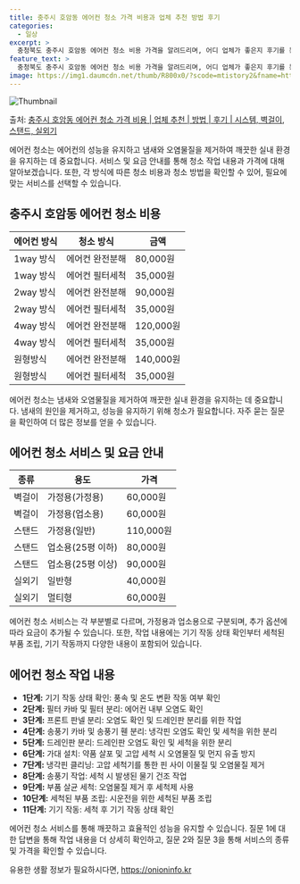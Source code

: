 ```yaml
---
title: 충주시 호암동 에어컨 청소 가격 비용과 업체 추천 방법 후기
categories:
  - 일상
excerpt: >
  충청북도 충주시 호암동 에어컨 청소 비용 가격을 알려드리며, 어디 업체가 좋은지 후기를 통해 알아보겠습니다. 현재 글에서는 시스템, 벽걸이, 스탠드, 실외기 각각에 대해 청소 비용이 나와 있으니 참고하시면 되겠습니다. 에어컨 분해 청소 방법 보기 👈 클릭셀프 에어컨 청소 방법 보기👈 클릭충주시 호암동 에어컨 청소 비용시스템에어컨 방식클리닝방식금액1way 방식에어컨 완전분해80,000원1way 방식에어컨 필터세척35,000원2way 방식에어컨 완전분해90,000원2way 방식에어컨 필터세척35,000원4way 방식에어컨 완전분해120,000원4way 방식에어컨 필터세척35,000원원형방식에어컨 완전분해140,000원원형방식에어컨 필터세척35,000원에어컨 청소 견적 샘플 보기 👈 클릭에어컨 냄새의 원인에어..
feature_text: >
  충청북도 충주시 호암동 에어컨 청소 비용 가격을 알려드리며, 어디 업체가 좋은지 후기를 통해 알아보겠습니다. 현재 글에서는 시스템, 벽걸이, 스탠드, 실외기 각각에 대해 청소 비용이 나와 있으니 참고하시면 되겠습니다. 에어컨 분해 청소 방법 보기 👈 클릭셀프 에어컨 청소 방법 보기👈 클릭충주시 호암동 에어컨 청소 비용시스템에어컨 방식클리닝방식금액1way 방식에어컨 완전분해80,000원1way 방식에어컨 필터세척35,000원2way 방식에어컨 완전분해90,000원2way 방식에어컨 필터세척35,000원4way 방식에어컨 완전분해120,000원4way 방식에어컨 필터세척35,000원원형방식에어컨 완전분해140,000원원형방식에어컨 필터세척35,000원에어컨 청소 견적 샘플 보기 👈 클릭에어컨 냄새의 원인에어..
image: https://img1.daumcdn.net/thumb/R800x0/?scode=mtistory2&fname=https%3A%2F%2Fblog.kakaocdn.net%2Fdn%2FbMprGY%2FbtsHzqQSkJu%2FIIliFDTEQ7liNUmB5QKLz1%2Fimg.webp
---
```


![Thumbnail](https://img1.daumcdn.net/thumb/R800x0/?scode=mtistory2&fname=https%3A%2F%2Fblog.kakaocdn.net%2Fdn%2FbMprGY%2FbtsHzqQSkJu%2FIIliFDTEQ7liNUmB5QKLz1%2Fimg.webp)

<p>출처: <a href="https://onioninfo.kr/entry/%EC%B6%A9%EC%A3%BC%EC%8B%9C-%ED%98%B8%EC%95%94%EB%8F%99-%EC%97%90%EC%96%B4%EC%BB%A8-%EC%B2%AD%EC%86%8C-%EA%B0%80%EA%B2%A9-%EB%B9%84%EC%9A%A9-%EC%97%85%EC%B2%B4-%EC%B6%94%EC%B2%9C-%EB%B0%A9%EB%B2%95-%ED%9B%84%EA%B8%B0-%EC%8B%9C%EC%8A%A4%ED%85%9C-%EB%B2%BD%EA%B1%B8%EC%9D%B4-%EC%8A%A4%ED%83%A0%EB%93%9C-%EC%8B%A4%EC%99%B8%EA%B8%B0" rel="dofollow">충주시 호암동 에어컨 청소 가격 비용 | 업체 추천 | 방법 | 후기 | 시스템, 벽걸이, 스탠드, 실외기</a> </p>

에어컨 청소는 에어컨의 성능을 유지하고 냄새와 오염물질을 제거하여 깨끗한 실내 환경을 유지하는 데 중요합니다. 서비스 및 요금 안내를 통해
청소 작업 내용과 가격에 대해 알아보겠습니다. 또한, 각 방식에 따른 청소 비용과 청소 방법을 확인할 수 있어, 필요에 맞는 서비스를 선택할
수 있습니다.

## 충주시 호암동 에어컨 청소 비용

에어컨 방식 | 청소 방식 | 금액  
---|---|---  
1way 방식 | 에어컨 완전분해 | 80,000원  
1way 방식 | 에어컨 필터세척 | 35,000원  
2way 방식 | 에어컨 완전분해 | 90,000원  
2way 방식 | 에어컨 필터세척 | 35,000원  
4way 방식 | 에어컨 완전분해 | 120,000원  
4way 방식 | 에어컨 필터세척 | 35,000원  
원형방식 | 에어컨 완전분해 | 140,000원  
원형방식 | 에어컨 필터세척 | 35,000원  
  
에어컨 청소는 냄새와 오염물질을 제거하여 깨끗한 실내 환경을 유지하는 데 중요합니다. 냄새의 원인을 제거하고, 성능을 유지하기 위해 청소가
필요합니다. 자주 묻는 질문을 확인하여 더 많은 정보를 얻을 수 있습니다.

## 에어컨 청소 서비스 및 요금 안내

종류 | 용도 | 가격  
---|---|---  
벽걸이 | 가정용(가정용) | 60,000원  
벽걸이 | 가정용(업소용) | 60,000원  
스탠드 | 가정용(일반) | 110,000원  
스탠드 | 업소용(25평 이하) | 80,000원  
스탠드 | 업소용(25평 이상) | 90,000원  
실외기 | 일반형 | 40,000원  
실외기 | 멀티형 | 60,000원  
  
에어컨 청소 서비스는 각 부분별로 다르며, 가정용과 업소용으로 구분되며, 추가 옵션에 따라 요금이 추가될 수 있습니다. 또한, 작업 내용에는
기기 작동 상태 확인부터 세척된 부품 조립, 기기 작동까지 다양한 내용이 포함되어 있습니다.

## 에어컨 청소 작업 내용

  * **1단계:** 기기 작동 상태 확인: 풍속 및 온도 변환 작동 여부 확인
  * **2단계:** 필터 카바 및 필터 분리: 에어컨 내부 오염도 확인
  * **3단계:** 프론트 판넬 분리: 오염도 확인 및 드레인판 분리를 위한 작업
  * **4단계:** 송풍기 카바 및 송풍기 휀 분리: 냉각핀 오염도 확인 및 세척을 위한 분리
  * **5단계:** 드레인판 분리: 드레인판 오염도 확인 및 세척을 위한 분리
  * **6단계:** 가대 설치: 약품 살포 및 고압 세척 시 오염물질 및 먼지 유출 방지
  * **7단계:** 냉각핀 클리닝: 고압 세척기를 통한 핀 사이 이물질 및 오염물질 제거
  * **8단계:** 송풍기 작업: 세척 시 발생된 물기 건조 작업
  * **9단계:** 부품 살균 세척: 오염물질 제거 후 세척제 사용
  * **10단계:** 세척된 부품 조립: 시운전을 위한 세척된 부품 조립
  * **11단계:** 기기 작동: 세척 후 기기 작동 상태 확인

에어컨 청소 서비스를 통해 깨끗하고 효율적인 성능을 유지할 수 있습니다. 질문 1에 대한 답변을 통해 작업 내용을 더 상세히 확인하고, 질문
2와 질문 3을 통해 서비스의 종류 및 가격을 확인할 수 있습니다.

 

유용한 생활 정보가 필요하시다면, <a href="https://onioninfo.kr" rel="dofollow">https://onioninfo.kr</a>


